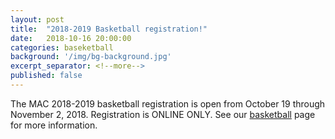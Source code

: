 ```yaml
---
layout: post
title:  "2018-2019 Basketball registration!"
date:   2018-10-16 20:00:00
categories: baseketball
background: '/img/bg-background.jpg'
excerpt_separator: <!--more-->
published: false
---
```

The MAC 2018-2019 basketball registration is open from October 19 through November 2, 2018. Registration is ONLINE ONLY. See our [basketball](/basketball) page for more information.
